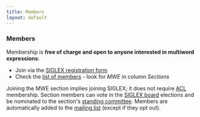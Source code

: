 ```yaml
---
title: Members
layout: default
---
```


### Members

Membership is **free of charge and open to anyone interested in multiword expressions**:

  * Join via the [SIGLEX registration form](https://docs.google.com/forms/d/e/1FAIpQLSfldnrynfsqwMu_xwI-c8nxajUUeALJd9INhEPcSb8zCD-GBQ/viewform?usp=sf_link)
  * Check the [list of members](https://siglex.org/members.html) - look for _MWE_ in column _Sections_
  
Joining the MWE section implies joining SIGLEX; it does not require [ACL](https://www.aclweb.org/) membership. Section members can vote in the [SIGLEX board](https://siglex.org/constitution.html) elections and be nominated to the section's [standing committee](standingcommittee). Members are automatically added to the [mailing list](../mailinglist) (except if they opt out).
